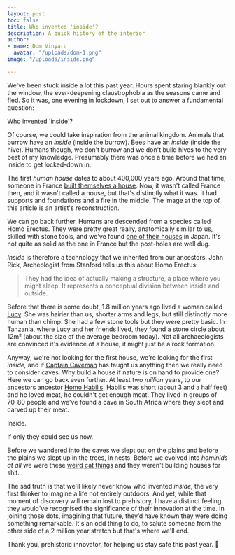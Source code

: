 ```yaml
---
layout: post
toc: false
title: Who invented 'inside'?
description: A quick history of the interior
author:
- name: Dom Vinyard
  avatar: "/uploads/dom-1.png"
image: "/uploads/inside.png"

---
```

We've been stuck inside a lot this past year. Hours spent staring blankly out the window, the ever-deepening claustrophobia as the seasons came and fled. So it was, one evening in lockdown, I set out to answer a fundamental question:

Who invented 'inside'?

Of course, we could take inspiration from the animal kingdom. Animals that burrow have an _inside_ (inside the burrow). Bees have an _inside_ (inside the hive). Humans though, we don't burrow and we don't build hives to the very best of my knowledge. Presumably there was once a time before we had an inside to get locked-down in.

The first _human house_ dates to about 400,000 years ago. Around that time, someone in France [built themselves a house](https://humanorigins.si.edu/evidence/behavior/hearths-shelters/terra-amata-shelter). Now, it wasn't called France then, and it wasn't called a house, but that's distinctly what it was. It had supports and foundations and a fire in the middle. The image at the top of this article is an artist's reconstruction.

We can go back further. Humans are descended from a species called Homo Erectus. They were pretty great really, anatomically similar to us, skilled with stone tools, and we've found [one of their houses](http://news.bbc.co.uk/1/hi/sci/tech/662794.stm) in Japan. It's not quite as solid as the one in France but the post-holes are well dug.

_Inside_ is therefore a technology that we inherited from our ancestors. John Rick, Archeologist from Stanford tells us this about Homo Erectus:

> They had the idea of actually making a structure, a place where you might sleep. It represents a conceptual division between inside and outside.

Before that there is some doubt, 1.8 million years ago lived a woman called [Lucy](http://www.bradshawfoundation.com/origins/australopithecus_afarensis.php). She was hairier than us, shorter arms and legs, but still distinctly more human than chimp. She had a few stone tools but they were pretty basic. In Tanzania, where Lucy and her friends lived, they found a stone circle about 12m² (about the size of the average bedroom today). Not all archaeologists are convinced it's evidence of a house, it might just be a rock formation.

Anyway, we're not looking for the first house, we're looking for the first _inside,_ and if [Captain Caveman](https://www.youtube.com/watch?v=YD36ZhpHPpE) has taught us anything then we really need to consider caves. Why build a house if nature is on hand to provide one? Here we can go back even further. At least two _million_ years, to our ancestors ancestor [Homo Habilis](https://www.sciencedaily.com/releases/2008/12/081219172137.htm). Habilis was short (about 3 and a half feet) and he loved meat, he couldn't get enough meat. They lived in groups of 70-80 people and we've found a cave in South Africa where they slept and carved up their meat.

Inside.

If only they could see us now.

Before we wandered into the caves we slept out on the plains and before the plains we slept up in the trees, in nests. Before we evolved into _hominids at all_ we were these [weird cat things](https://en.wikipedia.org/wiki/Plesiadapis) and they weren't building houses for shit.

The sad truth is that we'll likely never know who invented _inside,_ the very first thinker to imagine a life not entirely outdoors. And yet, while that moment of discovery will remain lost to prehistory, I have a distinct feeling they would've recognised the significance of their innovation at the time. In joining those dots, imagining that future, they’d have known they were doing something remarkable. It's an odd thing to do, to salute someone from the other side of a 2 million year stretch but that's where we'll end.

Thank you, prehistoric innovator, for helping us stay safe this past year. 🍻